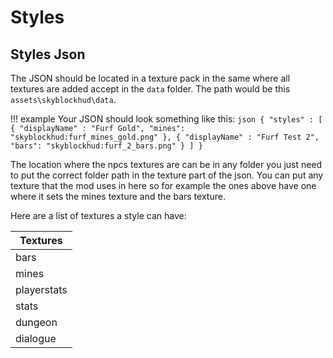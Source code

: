 # **Styles**

## **Styles Json**

The JSON should be located in a texture pack in the same where all textures are added accept in the `data` folder. The path would be this `assets\skyblockhud\data`.

!!! example
        Your JSON should look something like this:
        ```json
        {
          "styles" : [
            {
              "displayName" : "Furf Gold",
              "mines": "skyblockhud:furf_mines_gold.png"
            },
            {
              "displayName" : "Furf Test 2",
              "bars": "skyblockhud:furf_2_bars.png"
            }
          ]
        }
        ```

The location where the npcs textures are can be in any folder you just need to put the correct folder path in the texture part of the json.
You can put any texture that the mod uses in here so for example the ones above have one where it sets the mines texture and the bars texture.

Here are a list of textures a style can have:

| Textures |
| -------- |
| bars |
| mines |
| playerstats |
| stats |
| dungeon |
| dialogue |
